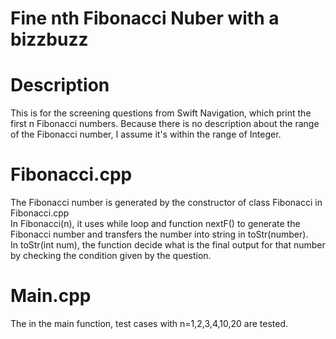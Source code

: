 Fine nth Fibonacci Nuber with a bizzbuzz
===
Description
==
This is for the screening questions from Swift Navigation, which print the first n Fibonacci numbers. 
Because there is no description about the range of the Fibonacci number, I assume it's within the range of Integer.  

Fibonacci.cpp
==
The Fibonacci number is generated by the constructor of class Fibonacci in Fibonacci.cpp  
In Fibonacci(n), it uses while loop and function nextF() to generate the Fibonacci number and transfers the number into string in toStr(number).  
In toStr(int num), the function decide what is the final output for that number by checking the condition given by the question.  

Main.cpp
==
The in the main function, test cases with n=1,2,3,4,10,20 are tested.

